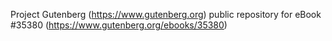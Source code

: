 Project Gutenberg (https://www.gutenberg.org) public repository for eBook #35380 (https://www.gutenberg.org/ebooks/35380)
